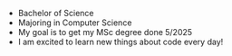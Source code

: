 - Bachelor of Science
- Majoring in Computer Science
- My goal is to get my MSc degree done 5/2025
- I am excited to learn new things about code every day!

<!---
Susahaat/Susahaat is a ✨ special ✨ repository because its `README.md` (this file) appears on your GitHub profile.
You can click the Preview link to take a look at your changes.
--->
